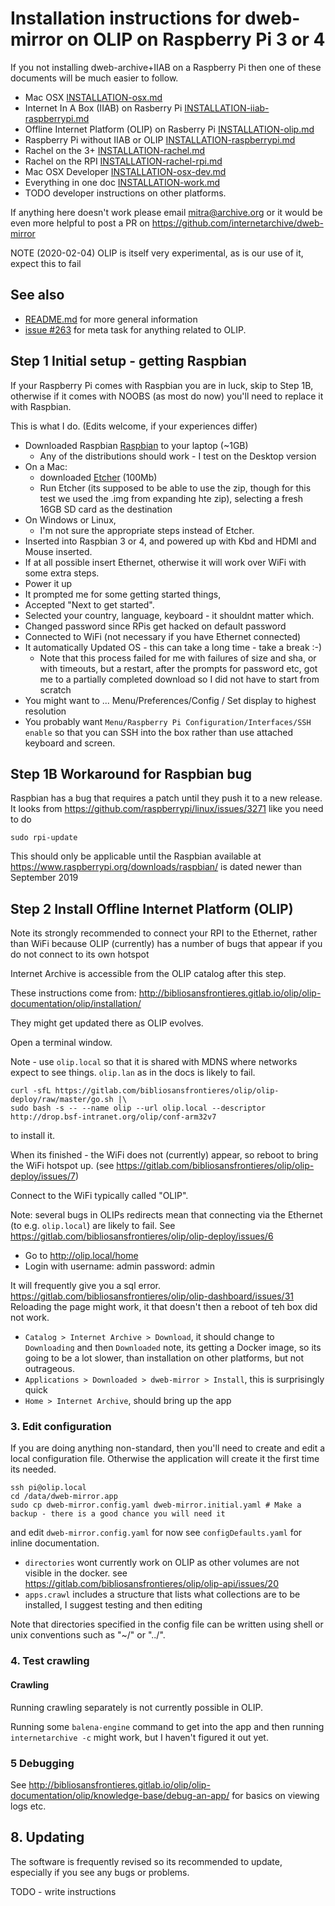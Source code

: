 # Installation instructions for dweb-mirror on OLIP on Raspberry Pi 3 or 4

If you not installing dweb-archive+IIAB on a Raspberry Pi then one of these documents 
will be much easier to follow. 

 * Mac OSX [INSTALLATION-osx.md](./INSTALLATION-osx.md)
 * Internet In A Box (IIAB) on Rasberry Pi [INSTALLATION-iiab-raspberrypi.md](./INSTALLATION-iiab-raspberrypi.md)
 * Offline Internet Platform (OLIP) on Rasberry Pi [INSTALLATION-olip.md](./INSTALLATION-iiab-olip.md)
 * Raspberry Pi without IIAB or OLIP [INSTALLATION-raspberrypi.md](./INSTALLATION-raspberrypi.md)
 * Rachel on the 3+ [INSTALLATION-rachel.md](./INSTALLATION-rachel.md) 
 * Rachel on the RPI [INSTALLATION-rachel-rpi.md](./INSTALLATION-rachel-rpi.md) 
 * Mac OSX Developer [INSTALLATION-osx-dev.md](INSTALLATION-dev.md)
 * Everything in one doc [INSTALLATION-work.md](./INSTALLATION-work.md)
 * TODO developer instructions on other platforms.

If anything here doesn't work please email mitra@archive.org
or it would be even more helpful to post a PR on https://github.com/internetarchive/dweb-mirror 

NOTE (2020-02-04) OLIP is itself very experimental, as is our use of it, expect this to fail

## See also
* [README.md](./README.md) for more general information
* [issue #263](https://github.com/internetarchive/dweb-mirror/issues/263) for meta task for anything related to OLIP.

## Step 1 Initial setup - getting Raspbian

If your Raspberry Pi comes with Raspbian you are in luck, skip to Step 1B, 
otherwise if it comes with NOOBS (as most do now) you'll need to replace it with Raspbian.

This is what I do. (Edits welcome, if your experiences differ)

* Downloaded Raspbian [Raspbian](https://www.raspberrypi.org/downloads/raspbian/) to your laptop (~1GB)
  * Any of the distributions should work - I test on the Desktop version
* On a Mac:
  * downloaded [Etcher](https://www.balena.io/etcher/) (100Mb)
  * Run Etcher (its supposed to be able to use the zip, though for this test we used the .img from expanding hte zip), selecting a fresh 16GB SD card as the destination
* On Windows or Linux, 
  * I'm not sure the appropriate steps instead of Etcher. 
* Inserted into Raspbian 3 or 4, and powered up with Kbd and HDMI and Mouse inserted. 
* If at all possible insert Ethernet, otherwise it will work over WiFi with some extra steps.
* Power it up
* It prompted me for some getting started things, 
* Accepted "Next to get started".
* Selected your country, language, keyboard - it shouldnt matter which.
* Changed password since RPis get hacked on default password
* Connected to WiFi (not necessary if you have Ethernet connected)
* It automatically Updated OS - this can take a long time - take a break :-)
    * Note that this process failed for me with failures of size and sha, or with timeouts, 
      but a restart, after the prompts for password etc, 
      got me to a partially completed download so I did not have to start from scratch
* You might want to ... Menu/Preferences/Config / Set display to highest resolution
* You probably want `Menu/Raspberry Pi Configuration/Interfaces/SSH enable` so that you can SSH 
  into the box rather than use attached keyboard and screen.

## Step 1B Workaround for Raspbian bug
Raspbian has a bug that requires a patch until they push it to a new release. 
It looks from https://github.com/raspberrypi/linux/issues/3271 like you need to do 
```
sudo rpi-update
```
This should only be applicable until the Raspbian available at 
https://www.raspberrypi.org/downloads/raspbian/
is dated newer than September 2019

## Step 2 Install Offline Internet Platform (OLIP)

Note its strongly recommended to connect your RPI to the Ethernet, 
rather than WiFi because OLIP (currently) has a number of bugs that appear if you do not connect to its own hotspot

Internet Archive is accessible from the OLIP catalog after this step.

These instructions come from:
http://bibliosansfrontieres.gitlab.io/olip/olip-documentation/olip/installation/ 

They might get updated there as OLIP evolves.

Open a terminal window. 

Note - use `olip.local` so that it is shared with MDNS where networks expect to see things. 
`olip.lan` as in the docs is likely to fail.

```
curl -sfL https://gitlab.com/bibliosansfrontieres/olip/olip-deploy/raw/master/go.sh |\
sudo bash -s -- --name olip --url olip.local --descriptor http://drop.bsf-intranet.org/olip/conf-arm32v7
```
to install it.

When its finished - the WiFi does not (currently) appear, so reboot to bring the WiFi hotspot up.
(see https://gitlab.com/bibliosansfrontieres/olip/olip-deploy/issues/7)

Connect to the WiFi typically called "OLIP".

Note: several bugs in OLIPs redirects mean that connecting via the Ethernet (to e.g. `olip.local`) are likely to fail.
See https://gitlab.com/bibliosansfrontieres/olip/olip-deploy/issues/6

- Go to http://olip.local/home
- Login with username: admin password: admin

It will frequently give you a sql error. 
https://gitlab.com/bibliosansfrontieres/olip/olip-dashboard/issues/31
Reloading the page might work, it that doesn't then a reboot of teh box did not work. 

- `Catalog > Internet Archive > Download`, it should change to `Downloading` and then `Downloaded`
  note, its getting a Docker image, so its going to be a lot slower, than installation on other platforms, but not outrageous.
- `Applications > Downloaded > dweb-mirror > Install`, this is surprisingly quick 
- `Home > Internet Archive`, should bring up the app

### 3. Edit configuration

If you are doing anything non-standard, then you'll need to create and edit 
a local configuration file.  Otherwise the application will create it the first time its needed.

```
ssh pi@olip.local
cd /data/dweb-mirror.app
sudo cp dweb-mirror.config.yaml dweb-mirror.initial.yaml # Make a backup - there is a good chance you will need it
```
and edit `dweb-mirror.config.yaml` for now see `configDefaults.yaml` for inline documentation.

  * `directories` wont currently work on OLIP as other volumes are not visible in the docker.
    see https://gitlab.com/bibliosansfrontieres/olip/olip-api/issues/20
  * `apps.crawl` includes a structure that lists what collections are to be installed, 
  I suggest testing and then editing
   
Note that directories specified in the config file can be written using shell or unix conventions such as "~/" or "../".

### 4. Test crawling

#### Crawling
Running crawling separately is not currently possible in OLIP.
 
Running some `balena-engine` command to get into the app and then running `internetarchive -c` might work,
but I haven't figured it out yet. 

### 5 Debugging

See http://bibliosansfrontieres.gitlab.io/olip/olip-documentation/olip/knowledge-base/debug-an-app/
for basics on viewing logs etc. 


## 8. Updating

The software is frequently revised so its recommended to update, especially if you see any bugs or problems.

TODO - write instructions

